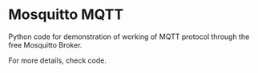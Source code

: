 # Mosquitto MQTT

Python code for demonstration of working of MQTT protocol through the free Mosquitto Broker.

For more details, check code.
